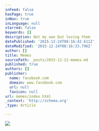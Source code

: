 ```yaml
---
inFeed: false
hasPage: true
inNav: true
inLanguage: null
starred: false
keywords: []
description: Not my own but loving them
datePublished: '2015-12-24T08:16:42.611Z'
dateModified: '2015-12-24T08:16:33.796Z'
author: []
title: Memes
sourcePath: _posts/2015-12-22-memes.md
published: true
authors: []
publisher:
  name: facebook.com
  domain: www.facebook.com
  url: null
  favicon: null
url: memes/index.html
_context: 'http://schema.org'
_type: Article

---
```

![](https://scontent.fdtw1-1.fna.fbcdn.net/hphotos-xpf1/v/t1.0-9/12341301_1052839988083226_4476151057412935546_n.jpg?oh=2da9e478ee046279fb6549174491b402&oe=570FC4A0)